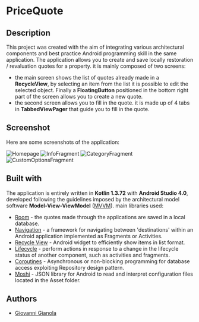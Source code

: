 # PriceQuote

## Description
This project was created with the aim of integrating various architectural components and best practice Android programming skill in the same application.
The application allows you to create and save locally restoration / revaluation quotes for a property. it is mainly composed of two screens:
* the main screen shows the list of quotes already made in a **RecycleView**, by selecting an item from the list it is possible to edit the selected object. Finally a **FloatingButton** positioned in the bottom right part of the screen allows you to create a new quote.
* the second screen allows you to fill in the quote. it is made up of 4 tabs in **TabbedViewPager** that guide you to fill in the quote.

## Screenshot

Here are some screenshots of the application:

![Homepage](https://github.com/GiovanniGianola/PriceQuote/blob/master/screenshot/HomePage.jpg)
![InfoFragment](https://github.com/GiovanniGianola/PriceQuote/blob/master/screenshot/InfoFrag.jpg)
![CategoryFragment](https://github.com/GiovanniGianola/PriceQuote/blob/master/screenshot/CategoryFrag.jpg)
![CustomOptionsFragment](https://github.com/GiovanniGianola/PriceQuote/blob/master/screenshot/CustomOptionsFrag.jpg?raw=true)

## Built with
The application is entirely written in **Kotlin 1.3.72** with **Android Studio 4.0**, developed following the guidelines imposed by the architectural model software **Model-View-ViewModel** ([MVVM](https://en.wikipedia.org/wiki/Model%E2%80%93view%E2%80%93viewmodel)). main libraries used:
* [Room](https://developer.android.com/jetpack/androidx/releases/room) - the quotes made through the applications are saved in a local database.
* [Navigation](https://developer.android.com/jetpack/androidx/releases/navigation) - a framework for navigating between 'destinations' within an Android application implemented as Fragments or Activities.
* [Recycle View](https://developer.android.com/jetpack/androidx/releases/recyclerview) - Android widget to efficiently show items in list format.
* [Lifecycle](https://developer.android.com/jetpack/androidx/releases/lifecycle) - perform actions in response to a change in the lifecycle status of another component, such as activities and fragments.
* [Coroutines](https://kotlinlang.org/docs/reference/coroutines-overview.html) - Asynchronous or non-blocking programming for database access exploiting Repository design pattern.
* [Moshi](https://github.com/square/moshi) - JSON library for Android to read and interpret configuration files located in the Asset folder.

## Authors

* [Giovanni Gianola]

[Giovanni Gianola]: <https://github.com/GiovanniGianola>
